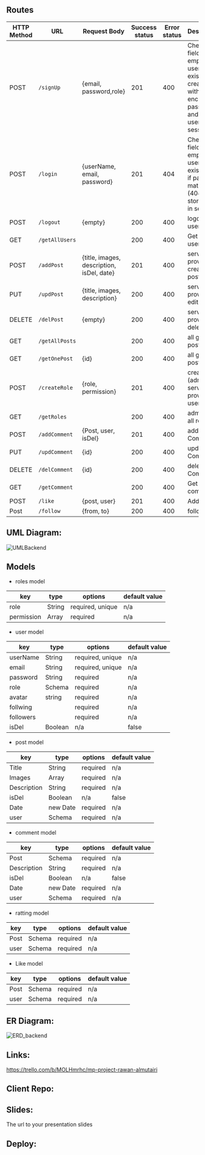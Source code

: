 
## Routes

| HTTP Method | URL                | Request Body                               | Success status  | Error status  | Description       |
| ----------- | ------------------ | ----------------------------------------- | --------------- | ------------- | ------------------ |
| POST        | `/signUp`          | {email, password,role}                    | 201             | 400           | Checks if fields not empty and user not exists, then create user with encrypted password, and store user in session   |
| POST        | `/login`           | {userName, email, password}               | 201             | 404           | Checks if fields not empty  and user not exists, and if password matches (404), then stores user in session           |
| POST        | `/logout`          | {empty}                                   | 200             | 400           | logout the user               |
| GET         | `/getAllUsers`     |                                           | 200             | 400           | Get all users                 |
| POST        | `/addPost`         | {title, images, description, isDel, date} | 201             | 400           | service provider create posts|
| PUT         | `/updPost`         | {title, images, description}              | 200             | 400           | service provider edit post                   |
| DELETE      | `/delPost`         | {empty}                                   | 200             | 400           | service provider delete post               |
| GET         | `/getAllPosts`     |                                           | 200             | 400           | all get all posts         |
| GET         | `/getOnePost`      |  {id}                                     | 200             | 400           | all get one post by id    |
| POST        | `/createRole`      |  {role, permission}                       | 201             | 400           | create role (admin, service provider, users|
| GET         | `/getRoles`        |                                           | 200             | 400           | admin get all roles    |
| POST        | `/addComment`      | {Post, user, isDel}                       | 201             | 400           | add Comment   |
| PUT         | `/updComment`      | {id}                                      | 200             | 400           | update Comment   | 
| DELETE      | `/delComment`      | {id}                                      | 200             | 400           | delete Comment   | 
| GET         | `/getComment`      |                                           | 200             | 400           | Get all comments   | 
| POST        | `/like`            | {post, user}                              | 201             | 400           | Add like   | 
| Post        | `/follow`          | {from, to}                                | 200             | 400           | follow user  | 
 

## UML Diagram:

![UMLBackend](https://user-images.githubusercontent.com/92248041/146725753-585b9063-ba19-4904-baae-d992744a281e.jpg)

## Models

- roles model

| key        | type   | options          | default value |
| -----------| ------ | ---------------- | ------------- |
| role       | String | required, unique | n/a           |
| permission | Array  | required         | n/a           |



- user model

| key        | type            | options          | default value |
| ---------- | --------------- | ---------------- | ------------- |
| userName   | String          | required, unique | n/a           |
| email      | String          | required, unique | n/a           |
| password   | String          | required         | n/a           |
| role       | Schema <role>   | required         | n/a           |
| avatar     | string          | required         | n/a           |
| follwing   |                 | required         | n/a           |
| followers  |                 | required         | n/a           |
| isDel      | Boolean         | n/a              | false         |

  
- post model

| key        | type            | options          | default value |
| ---------- | --------------- | ---------------- | ------------- |
| Title      | String          | required         | n/a           |
| Images     | Array           | required         | n/a           |
| Description| String          | required         | n/a           |
| isDel      | Boolean         | n/a              | false         |
| Date       | new Date        | required         | n/a           |
| user       | Schema <user>   | required         | n/a           |
  

- comment model 
  
| key        | type            | options          | default value |
| ---------- | --------------- | ---------------- | ------------- |
| Post       | Schema <post>   | required         | n/a           |
| Description| String          | required         | n/a           |
| isDel      | Boolean         | n/a              | false         |
| Date       | new Date        | required         | n/a           |
| user       | Schema <user>   | required         | n/a           |
  
  
- ratting model 
  
| key        | type            | options          | default value |
| ---------- | --------------- | ---------------- | ------------- |
| Post       | Schema <post>   | required         | n/a           |
| user       | Schema <user>   | required         | n/a           | 
  
- Like model 
  
| key        | type            | options          | default value |
| ---------- | --------------- | ---------------- | ------------- |
| Post       | Schema <post>   | required         | n/a           |
| user       | Schema <user>   | required         | n/a           |

## ER Diagram:
 
![ERD_backend](https://user-images.githubusercontent.com/92248041/146687970-969ee30f-7984-4786-b2f6-5cdccb806da3.jpg)

 ## Links:
https://trello.com/b/MOLHmrhc/mp-project-rawan-almutairi

## Client Repo:


## Slides:
The url to your presentation slides

## Deploy:

